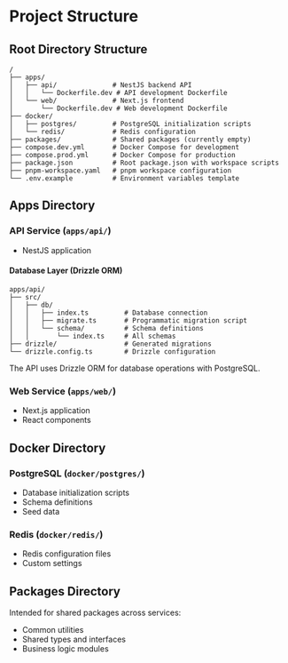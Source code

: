 # Project Structure

## Root Directory Structure

```plaintext
/
├── apps/
│   ├── api/              # NestJS backend API
│   │   └── Dockerfile.dev # API development Dockerfile
│   └── web/              # Next.js frontend
│       └── Dockerfile.dev # Web development Dockerfile
├── docker/
│   ├── postgres/         # PostgreSQL initialization scripts
│   └── redis/            # Redis configuration
├── packages/             # Shared packages (currently empty)
├── compose.dev.yml       # Docker Compose for development
├── compose.prod.yml      # Docker Compose for production
├── package.json          # Root package.json with workspace scripts
├── pnpm-workspace.yaml   # pnpm workspace configuration
└── .env.example          # Environment variables template
```

## Apps Directory

### API Service (`apps/api/`)

- NestJS application

#### Database Layer (Drizzle ORM)

```plaintext
apps/api/
├── src/
│   ├── db/
│   │   ├── index.ts         # Database connection
│   │   ├── migrate.ts       # Programmatic migration script
│   │   └── schema/          # Schema definitions
│   │       └── index.ts     # All schemas
├── drizzle/                 # Generated migrations
└── drizzle.config.ts        # Drizzle configuration
```

The API uses Drizzle ORM for database operations with PostgreSQL.

### Web Service (`apps/web/`)

- Next.js application
- React components

## Docker Directory

### PostgreSQL (`docker/postgres/`)

- Database initialization scripts
- Schema definitions
- Seed data

### Redis (`docker/redis/`)

- Redis configuration files
- Custom settings

## Packages Directory

Intended for shared packages across services:

- Common utilities
- Shared types and interfaces
- Business logic modules
